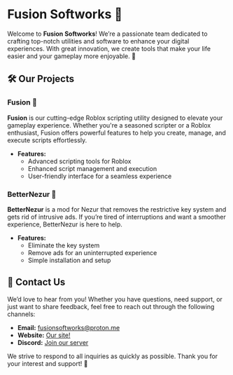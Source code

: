 # Fusion Softworks 🚀

Welcome to **Fusion Softworks**! We’re a passionate team dedicated to crafting top-notch utilities and software to enhance your digital experiences. With great innovation, we create tools that make your life easier and your gameplay more enjoyable. 🌟

## 🛠️ Our Projects

### Fusion 🌌

**Fusion** is our cutting-edge Roblox scripting utility designed to elevate your gameplay experience. Whether you're a seasoned scripter or a Roblox enthusiast, Fusion offers powerful features to help you create, manage, and execute scripts effortlessly.

- **Features:**
  - Advanced scripting tools for Roblox
  - Enhanced script management and execution
  - User-friendly interface for a seamless experience

### BetterNezur 🚀

**BetterNezur** is a mod for Nezur that removes the restrictive key system and gets rid of intrusive ads. If you’re tired of interruptions and want a smoother experience, BetterNezur is here to help.

- **Features:**
  - Eliminate the key system
  - Remove ads for an uninterrupted experience
  - Simple installation and setup
 
## 🤝 Contact Us

We’d love to hear from you! Whether you have questions, need support, or just want to share feedback, feel free to reach out through the following channels:

- **Email:** [fusionsoftworks@proton.me](mailto:fusionsoftworks@proton.me)
- **Website:** [Our site!](https://get-fusion.com)
- **Discord:** [Join our server](https://discord.gg/getfusion)

We strive to respond to all inquiries as quickly as possible. Thank you for your interest and support! 🌟
